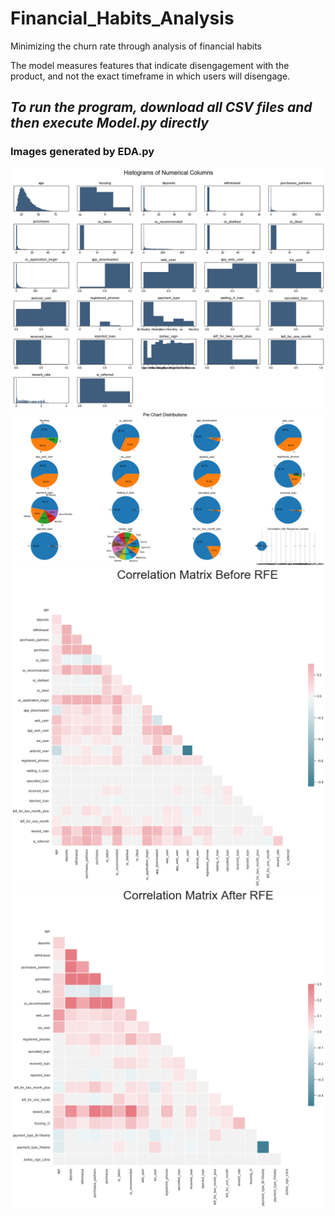 # Financial_Habits_Analysis
Minimizing the churn rate through analysis of financial habits

The model measures features that indicate disengagement with the product, and not the exact timeframe in which users will disengage.


***To run the program, download all CSV files and then execute Model.py directly***
----


### Images generated by EDA.py

![image](https://github.com/AndySheHoi/Financial_Habits_Analysis/blob/master/image/Histograms%20of%20Numerical%20Columns.png)
![image](https://github.com/AndySheHoi/Financial_Habits_Analysis/blob/master/image/Pie%20Chart%20Distributions.png)
![image](https://github.com/AndySheHoi/Financial_Habits_Analysis/blob/master/image/Correlation%20Matrix%20Before%20RFE.png)
![image](https://github.com/AndySheHoi/Financial_Habits_Analysis/blob/master/image/Correlation%20Matrix%20After%20RFE.png)
